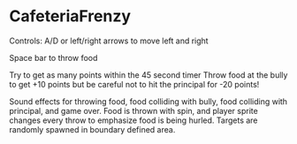 # CafeteriaFrenzy
 Controls:
 A/D or left/right arrows to move left and right
 
 Space bar to throw food

 Try to get as many points within the 45 second timer
 Throw food at the bully to get +10 points but be careful not to hit the principal for -20 points! 

 Sound effects for throwing food, food colliding with bully, food colliding with principal, and game over.
 Food is thrown with spin, and player sprite changes every throw to emphasize food is being hurled.
 Targets are randomly spawned in boundary defined area.
 

